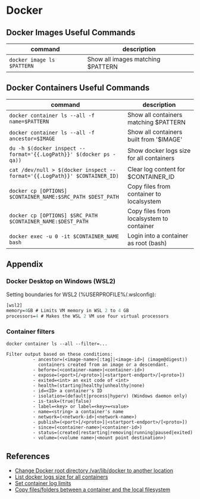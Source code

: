 # Docker

## Docker Images Useful Commands

| command                                                                   | description                              |
|---------------------------------------------------------------------------|------------------------------------------|
| `docker image ls $PATTERN`                                                | Show all images matching $PATTERN        |

## Docker Containers Useful Commands

| command                                                                   | description                              |
|---------------------------------------------------------------------------|------------------------------------------|
| `docker container ls --all -f name=$PATTERN`                              | Show all containers matching $PATTERN    |
| `docker container ls --all -f ancestor=$IMAGE`                            | Show all containers built from '$IMAGE'  |
| `du -h $(docker inspect --format='{{.LogPath}}' $(docker ps -qa))`        | Show docker logs size for all containers |
| `cat /dev/null > $(docker inspect --format='{{.LogPath}}' $CONTAINER_ID)` | Clear log content for $CONTAINER_ID      |
| `docker cp [OPTIONS] $CONTAINER_NAME:$SRC_PATH $DEST_PATH`                | Copy files from container to localsystem |
| `docker cp [OPTIONS] $SRC_PATH $CONTAINER_NAME:$DEST_PATH`                | Copy files from localsystem to container |
| `docker exec -u 0 -it $CONTAINER_NAME bash`                               | Login into a container as root (bash)    |

## Appendix

### Docker Desktop on Windows (WSL2)

Setting boundaries for WSL2 (%USERPROFILE%/.wslconfig):

```ps
[wsl2]
memory=4GB # Limits VM memory in WSL 2 to 4 GB
processors=4 # Makes the WSL 2 VM use four virtual processors
```

### Container filters

`docker container ls --all --filter=...`

```console
Filter output based on these conditions:
          - ancestor=(<image-name>[:tag]|<image-id>| ⟨image@digest⟩)
            containers created from an image or a descendant.
          - before=(<container-name>|<container-id>)
          - expose=(<port>[/<proto>]|<startport-endport>/[<proto>])
          - exited=<int> an exit code of <int>
          - health=(starting|healthy|unhealthy|none)
          - id=<ID> a container's ID
          - isolation=(default|process|hyperv) (Windows daemon only)
          - is-task=(true|false)
          - label=<key> or label=<key>=<value>
          - name=<string> a container's name
          - network=(<network-id>|<network-name>)
          - publish=(<port>[/<proto>]|<startport-endport>/[<proto>])
          - since=(<container-name>|<container-id>)
          - status=(created|restarting|removing|running|paused|exited)
          - volume=(<volume name>|<mount point destination>)
```

## References

- [Change Docker root directory /var/lib/docker to another location](https://linuxconfig.org/how-to-move-docker-s-default-var-lib-docker-to-another-directory-on-ubuntu-debian-linux)
- [List docker logs size for all containers](https://stackoverflow.com/questions/59765204/how-to-list-docker-logs-size-for-all-containers)
- [Set container log limits](https://access.redhat.com/solutions/2334181)
- [Copy files/folders between a container and the local filesystem](https://docs.docker.com/engine/reference/commandline/cp/)
